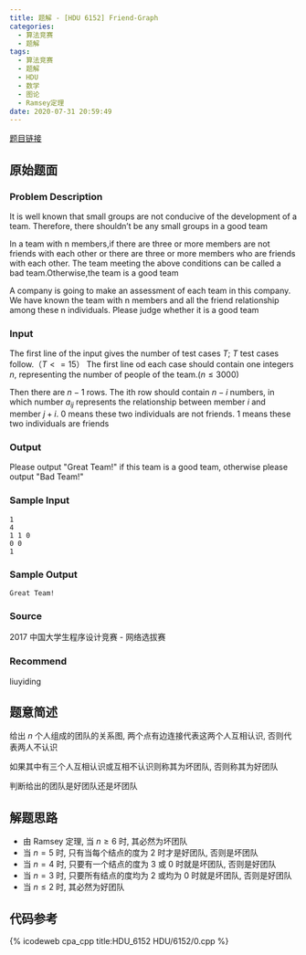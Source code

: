 ```yaml
---
title: 题解 - [HDU 6152] Friend-Graph
categories:
  - 算法竞赛
  - 题解
tags:
  - 算法竞赛
  - 题解
  - HDU
  - 数学
  - 图论
  - Ramsey定理
date: 2020-07-31 20:59:49
---
```


[题目链接](https://vjudge.net/problem/HDU-6152/origin)

<!-- more -->

## 原始题面

### Problem Description

It is well known that small groups are not conducive of the development of a team. Therefore, there shouldn’t be any small groups in a good team

In a team with n members,if there are three or more members are not friends with each other or there are three or more members who are friends with each other. The team meeting the above conditions can be called a bad team.Otherwise,the team is a good team

A company is going to make an assessment of each team in this company. We have known the team with n members and all the friend relationship among these n individuals. Please judge whether it is a good team

### Input

The first line of the input gives the number of test cases $T$; $T$ test cases follow.（$T<=15$）
The first line od each case should contain one integers $n$, representing the number of people of the team.($n≤3000$)

Then there are $n-1$ rows. The ith row should contain $n-i$ numbers, in which number $a_{ij}$ represents the relationship between member $i$ and member $j+i$. $0$ means these two individuals are not friends. $1$ means these two individuals are friends

### Output

Please output "Great Team!" if this team is a good team, otherwise please output "Bad Team!"

### Sample Input

```input1
1
4
1 1 0
0 0
1
```

### Sample Output

```output1
Great Team!
```

### Source

2017 中国大学生程序设计竞赛 - 网络选拔赛

### Recommend

liuyiding

## 题意简述

给出 $n$ 个人组成的团队的关系图, 两个点有边连接代表这两个人互相认识, 否则代表两人不认识

如果其中有三个人互相认识或互相不认识则称其为坏团队, 否则称其为好团队

判断给出的团队是好团队还是坏团队

## 解题思路

- 由 Ramsey 定理, 当 $n\geqslant 6$ 时, 其必然为坏团队
- 当 $n=5$ 时, 只有当每个结点的度为 $2$ 时才是好团队, 否则是坏团队
- 当 $n=4$ 时, 只要有一个结点的度为 $3$ 或 $0$ 时就是坏团队, 否则是好团队
- 当 $n=3$ 时, 只要所有结点的度均为 $2$ 或均为 $0$ 时就是坏团队, 否则是好团队
- 当 $n\leqslant 2$ 时, 其必然为好团队

## 代码参考

{% icodeweb cpa_cpp title:HDU_6152 HDU/6152/0.cpp %}
